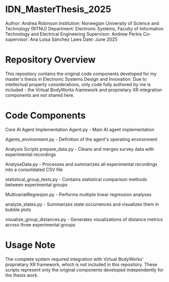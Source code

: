 # IDN_MasterThesis_2025

Author: Andrea Robinson
Institution: Norwegian University of Science and Technology (NTNU)
Department: Electronic Systems, Faculty of Information Technology and Electrical Engineering
Supervisor: Andrew Perkis
Co-supervisor: Ana Luisa Sánchez Laws 
Date: June 2025

# Repository Overview
This repository contains the original code components developed for my master's thesis in Electronic Systems Design and Innovation. Due to intellectual property considerations, only code fully authored by me is included - the Virtual BodyWorks framework and proprietary XR integration components are not shared here.

# Code Components
Core AI Agent Implementation
Agent.py - Main AI agent implementation

Agents_environment.py - Definition of the agent's operating environment


Analysis Scripts
prepare_data.py - Cleans and merges survey data with experimental recordings

AnalyseData.py - Processes and summarizes all experimental recordings into a consolidated CSV file

statistical_group_tests.py - Contains statistical comparison methods between experimental groups

MultivariatRegresjon.py - Performs multiple linear regression analyses

analyze_states.py - Summarizes state occurrences and visualizes them in bubble plots

visualize_group_distances.py - Generates visualizations of distance metrics across three experimental groups

# Usage Note
The complete system required integration with Virtual BodyWorks' proprietary XR framework, which is not included in this repository. These scripts represent only the original components developed independently for the thesis work.
